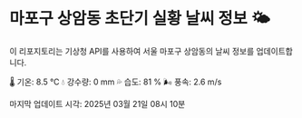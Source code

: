 
# 마포구 상암동 초단기 실황 날씨 정보 🌤️

이 리포지토리는 기상청 API를 사용하여 서울 마포구 상암동의 날씨 정보를 업데이트합니다. 

🌡️ 기온: 8.5 ℃
💧 강수량: 0 mm
💦 습도: 81 %
🌬️ 풍속: 2.6 m/s

마지막 업데이트 시각: 2025년 03월 21일 08시 10분    
